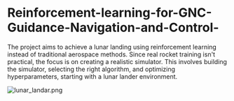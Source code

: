 # Reinforcement-learning-for-GNC-Guidance-Navigation-and-Control-
The project aims to achieve a lunar landing using reinforcement learning instead of traditional aerospace methods. Since real rocket training isn't practical, the focus is on creating a realistic simulator. This involves building the simulator, selecting the right algorithm, and optimizing hyperparameters, starting with a lunar lander environment.

![lunar_landar.png](attachment:ec5593fb-3d11-4cf1-8cba-636b2771defb.png)



